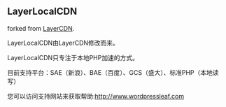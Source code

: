 ## LayerLocalCDN

forked from [LayerCDN](https://github.com/oott123/Layer).

LayerLocalCDN由LayerCDN修改而来。

LayerLocalCDN只专注于本地PHP加速的方式。

目前支持平台：SAE（新浪）、BAE（百度）、GCS（盛大）、标准PHP（本地读写）

您可以访问支持网站来获取帮助:http://www.wordpressleaf.com